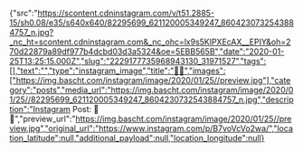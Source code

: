 {"src":"https://scontent.cdninstagram.com/v/t51.2885-15/sh0.08/e35/s640x640/82295699_621120005349247_8604230732543884757_n.jpg?_nc_ht=scontent.cdninstagram.com&_nc_ohc=lx9s5KlPXEcAX__EPIY&oh=270d22879a89df977b4dcbd03d3a5324&oe=5EBB565B","date":"2020-01-25T13:25:15.000Z","slug":"2229177735968943130_31971527","tags":[],"text":"","type":"instagram_image","title":"🌲🌲","images":["https://img.bascht.com/instagram/image/2020/01/25//preview.jpg"],"category":"posts","media_url":"https://img.bascht.com/instagram/image/2020/01/25//82295699_621120005349247_8604230732543884757_n.jpg","description":"Instagram Post: 🌲🌲","preview_url":"https://img.bascht.com/instagram/image/2020/01/25//preview.jpg","original_url":"https://www.instagram.com/p/B7voVcVo2wa/","location_latitude":null,"additional_payload":null,"location_longitude":null}